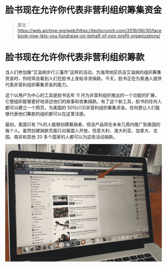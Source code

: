 # 脸书现在允许你代表非营利组织筹集资金

> 原文：<https://web.archive.org/web/https://techcrunch.com/2016/06/30/facebook-now-lets-you-fundraise-on-behalf-of-non-profit-organizations/>

# 脸书现在允许你代表非营利组织筹款

当人们参加像“艾滋病步行三藩市”这样的活动，为海湾地区抗击艾滋病的组织筹集资金时，你经常会看到人们在脸书上发帖寻求捐款。今天，脸书正在为普通人提供代表非营利组织筹集资金的能力。

这个以用户为中心的工具是脸书去年 11 月为非营利组织推出的一个功能的扩展，它使组织能够更好地讲述他们的故事和收集捐款。有了这个新工具，脸书的任何人都可以建立一个网页，为美国的 501(c)(3)非营利组织筹集资金。任何想让人们能够代表他们筹款的组织都可以在这里注册。

最初，美国只有 1%的人能够创建募捐者，但该产品将在未来几周内推广到美国的每个人。虽然创建捐款页面只对美国人开放，但意大利、澳大利亚、加拿大、法国、南非和其他 20 多个国家的人都可以为这些活动捐款。

![facebook-fundraiser](img/0adeef1b4ad423394aad0aa33d218f4d.png)